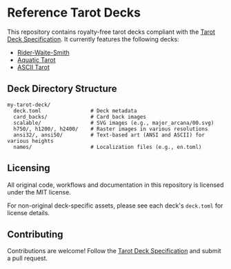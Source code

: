 # Reference Tarot Decks

This repository contains royalty-free tarot decks compliant with the [Tarot Deck Specification](https://github.com/arcanaland/specifications). It currently features the following decks:

- [Rider-Waite-Smith](https://en.wikipedia.org/wiki/Rider%E2%80%93Waite_Tarot)
- [Aquatic Tarot](http://www.aquatictarot.net/deck/tarot.html)
- [ASCII Tarot](https://github.com/lawreka/ascii-tarot)

## Deck Directory Structure

```
my-tarot-deck/
  deck.toml                # Deck metadata
  card_backs/              # Card back images
  scalable/                # SVG images (e.g., major_arcana/00.svg)
  h750/, h1200/, h2400/    # Raster images in various resolutions
  ansi32/, ansi50/         # Text-based art (ANSI and ASCII) for various heights
  names/                   # Localization files (e.g., en.toml)
```

## Licensing

All original code, workflows and documentation in this repository is licensed under the MIT license.

For non-original deck-specific assets, please see each deck's `deck.toml` for license details.

## Contributing

Contributions are welcome! Follow the [Tarot Deck Specification](https://github.com/arcanaland/specifications) and submit a pull request. 
